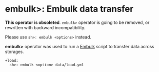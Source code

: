 # embulk>: Embulk data transfer

**This operator is obsoleted**. `embulk>` operator is going to be removed, or rewritten with backward incompatibility.

Please use `sh>: embulk <options>` instead.

**embulk>** operator was used to run a [Embulk](http://www.embulk.org) script to transfer data across storages.

    +load:
      sh>: embulk <option> data/load.yml

